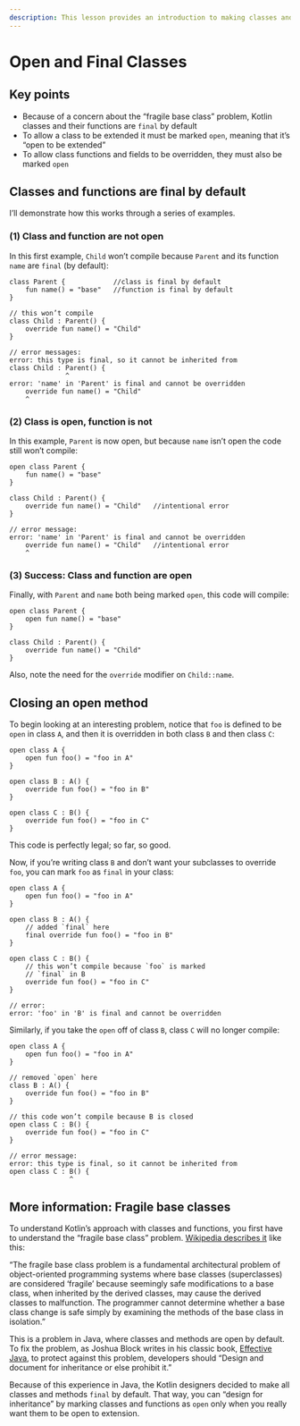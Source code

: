 ```yaml
---
description: This lesson provides an introduction to making classes and functions 'open' (because they are 'final' by default).
---
```


# Open and Final Classes


## Key points

- Because of a concern about the “fragile base class” problem, Kotlin classes and their functions are `final` by default
- To allow a class to be extended it must be marked `open`, meaning that it’s “open to be extended”
- To allow class functions and fields to be overridden, they must also be marked `open`



## Classes and functions are final by default

I’ll demonstrate how this works through a series of examples. 


### (1) Class and function are not open

In this first example, `Child` won’t compile because `Parent` and its function `name` are `final` (by default):

````
class Parent {            //class is final by default
    fun name() = "base"   //function is final by default
}

// this won’t compile
class Child : Parent() {
    override fun name() = "Child"
}

// error messages:
error: this type is final, so it cannot be inherited from
class Child : Parent() {
              ^
error: 'name' in 'Parent' is final and cannot be overridden
    override fun name() = "Child"
    ^
````


### (2) Class is open, function is not

In this example, `Parent` is now open, but because `name` isn’t open the code still won’t compile:

````
open class Parent {
    fun name() = "base"
}

class Child : Parent() {
    override fun name() = "Child"   //intentional error
}

// error message:
error: 'name' in 'Parent' is final and cannot be overridden
    override fun name() = "Child"   //intentional error
    ^
````

### (3) Success: Class and function are open

Finally, with `Parent` and `name` both being marked `open`, this code will compile:

````
open class Parent {
    open fun name() = "base"
}

class Child : Parent() {
    override fun name() = "Child"
}
````

Also, note the need for the `override` modifier on `Child::name`.



## Closing an open method

To begin looking at an interesting problem, notice that `foo` is defined to be `open` in class `A`, and then it is overridden in both class `B` and then class `C`:

````
open class A {
    open fun foo() = "foo in A"
}

open class B : A() {
    override fun foo() = "foo in B"
}

open class C : B() {
    override fun foo() = "foo in C"
}
````

This code is perfectly legal; so far, so good.

Now, if you’re writing class `B` and don’t want your subclasses to override `foo`, you can mark `foo` as `final` in your class:

````
open class A {
    open fun foo() = "foo in A"
}

open class B : A() {
    // added `final` here
    final override fun foo() = "foo in B"
}

open class C : B() {
    // this won’t compile because `foo` is marked
    // `final` in B
    override fun foo() = "foo in C"
}

// error:
error: 'foo' in 'B' is final and cannot be overridden
````

Similarly, if you take the `open` off of class `B`, class `C` will no longer compile:

````
open class A {
    open fun foo() = "foo in A"
}

// removed `open` here
class B : A() {
    override fun foo() = "foo in B"
}

// this code won’t compile because B is closed
open class C : B() {
    override fun foo() = "foo in C"
}

// error message:
error: this type is final, so it cannot be inherited from
open class C : B() {
               ^
````



## More information: Fragile base classes

To understand Kotlin’s approach with classes and functions, you first have to understand the “fragile base class” problem. [Wikipedia describes it](https://en.wikipedia.org/wiki/Fragile_base_class) like this:


“The fragile base class problem is a fundamental architectural problem of object-oriented programming systems where base classes (superclasses) are considered ‘fragile’ because seemingly safe modifications to a base class, when inherited by the derived classes, may cause the derived classes to malfunction. The programmer cannot determine whether a base class change is safe simply by examining the methods of the base class in isolation.”

This is a problem in Java, where classes and methods are open by default. To fix the problem, as Joshua Block writes in his classic book, [Effective Java](TODO:https://amzn.to/2Ks3iqY), to protect against this problem, developers should “Design and document for inheritance or else prohibit it.”

Because of this experience in Java, the Kotlin designers decided to make all classes and methods `final` by default. That way, you can “design for inheritance” by marking classes and functions as `open` only when you really want them to be open to extension.
















